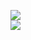 [![](https://img.shields.io/badge/Made%20With-Github%20Spray-lightgrey.svg?style=for-the-badge&logo=github)](https://github.com/Annihil/github-spray#3490)  
[![](https://i.imgur.com/2DrTn0Z.gif)](https://github.com/Annihil/github-spray)
